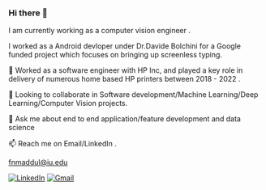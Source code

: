 ### Hi there 👋

I am currently working as a computer vision engineer .

I worked as a Android devloper  under Dr.Davide Bolchini  for a Google funded project which focuses on bringing up screenless typing. 

🌱 Worked as a software engineer with HP Inc, and played a key role in delivery  of numerous home based HP printers between 2018 - 2022 .

👯 Looking to collaborate in Software development/Machine Learning/Deep Learning/Computer Vision projects.

💬 Ask me about end to end application/feature development and data science

📫  Reach me on Email/LinkedIn .

fnmaddul@iu.edu

[![LinkedIn](https://img.shields.io/badge/LinkedIn-0077B5?style=for-the-badge&logo=linkedin&logoColor=white)](https://www.linkedin.com/in/prakash-maddula-89496b179/)
[![Gmail](https://img.shields.io/badge/Gmail-D14836?style=for-the-badge&logo=gmail&logoColor=white)](mailto:mksprakash4@gmail.com?subject=[Github])

<!--
**MaddulaPrakash/MaddulaPrakash** is a ✨ _special_ ✨ repository because its `README.md` (this file) appears on your GitHub profile.

Here are some ideas to get you started:

- 🔭 I’m currently working on ...
- 🌱 I’m currently learning ...
- 👯 I’m looking to collaborate on ...
- 🤔 I’m looking for help with ...
- 💬 Ask me about ...
- 📫 How to reach me: ...
- 😄 Pronouns: ...
- ⚡ Fun fact: ...
-->
